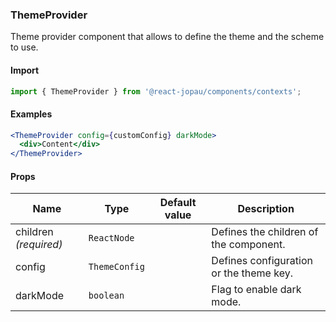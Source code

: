 ### ThemeProvider

Theme provider component that allows to define the theme and the scheme to use.

#### Import

```jsx
import { ThemeProvider } from '@react-jopau/components/contexts';
```

#### Examples

```jsx
<ThemeProvider config={customConfig} darkMode>
  <div>Content</div>
</ThemeProvider>
```

#### Props

| Name                  | Type          | Default value | Description                             |
| --------------------- | ------------- | ------------- | --------------------------------------- |
| children _(required)_ | `ReactNode`   |               | Defines the children of the component.  |
| config                | `ThemeConfig` |               | Defines configuration or the theme key. |
| darkMode              | `boolean`     |               | Flag to enable dark mode.               |
